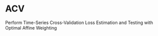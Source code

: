 # ACV
Perform Time-Series Cross-Validation Loss Estimation and Testing with Optimal Affine Weighting
